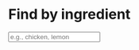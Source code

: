 # Find by ingredient

<script>
async function loadData() {
  const res = await fetch('/recipes/ingredients.json').catch(()=>fetch('ingredients.json'));
  const data = await res.json();
  return data;
}
function render(list){
  const out = document.getElementById('results');
  out.innerHTML='';
  list.forEach(item=>{
    const li=document.createElement('li');
    const a=document.createElement('a');
    a.href=item.path; a.textContent=item.title;
    li.appendChild(a); out.appendChild(li);
  });
}
document.addEventListener('DOMContentLoaded', async () => {
  const data = await loadData();
  const input = document.getElementById('q');
  input.addEventListener('input', () => {
    const q = input.value.trim().toLowerCase();
    const hits = data.filter(r => r.ingredients.join(' ').toLowerCase().includes(q));
    render(hits.slice(0,100));
  });
});
</script>
<input id="q" placeholder="e.g., chicken, lemon"></input>
<ul id="results"></ul>

